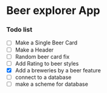 # Beer explorer App

### Todo list
- [ ] Make a Single Beer Card
- [ ] Make a Header
- [ ] Random beer card fix
- [ ] Add Rating to beer styles
- [x] Add a breweries by a beer feature
- [ ] connect to a database
- [ ] make a scheme for database
